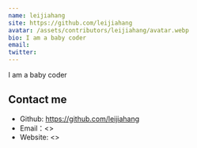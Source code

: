 ```yaml
---
name: leijiahang
site: https://github.com/leijiahang
avatar: /assets/contributors/leijiahang/avatar.webp
bio: I am a baby coder
email: 
twitter: 
---
```


I am a baby coder

## Contact me

- Github: <https://github.com/leijiahang>
- Email：<>
- Website: <>
